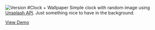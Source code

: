 ![Version](https://img.shields.io/badge/Version-1.2-blue.svg)
#Clock + Wallpaper
Simple clock with random image using [Unsplash API](https://source.unsplash.com/). Just something nice to have in the background.

[View Demo](http://manuelvargas.me/Clock-Wallpaper)
